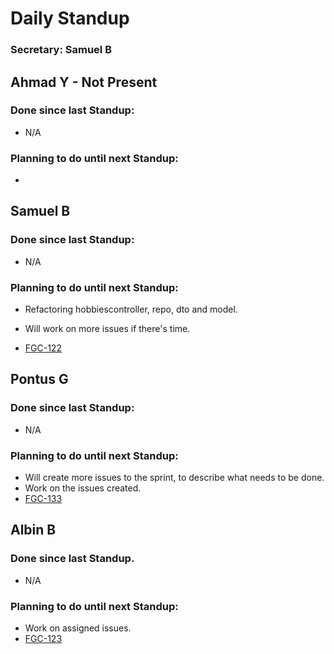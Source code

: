 # Daily Standup

### Secretary: Samuel B

## Ahmad Y - Not Present

### Done since last Standup:

- N/A

### Planning to do until next Standup:

- 



## Samuel B

### Done since last Standup:

- N/A

### Planning to do until next Standup:

- Refactoring hobbiescontroller, repo, dto and model.

- Will work on more issues if there's time.

- [FGC-122](https://sebastianjones.atlassian.net/secure/RapidBoard.jspa?rapidView=2&projectKey=FGC&modal=detail&selectedIssue=FGC-122&assignee=5cc16d859e366e0e65827754)

  

## Pontus G

### Done since last Standup:

- N/A

### Planning to do until next Standup:

- Will create more issues to the sprint, to describe what needs to be done. 
- Work on the issues created.
- [FGC-133](https://sebastianjones.atlassian.net/secure/RapidBoard.jspa?rapidView=2&projectKey=FGC&modal=detail&selectedIssue=FGC-133&assignee=5ea93aa69ce9ee0b8942d2b0)



## Albin B

### Done since last Standup.

- N/A


### Planning to do until next Standup:

- Work on assigned issues. 
- [FGC-123](https://sebastianjones.atlassian.net/secure/RapidBoard.jspa?rapidView=2&projectKey=FGC&modal=detail&selectedIssue=FGC-123&assignee=5daec68d5480c10c33579f57)